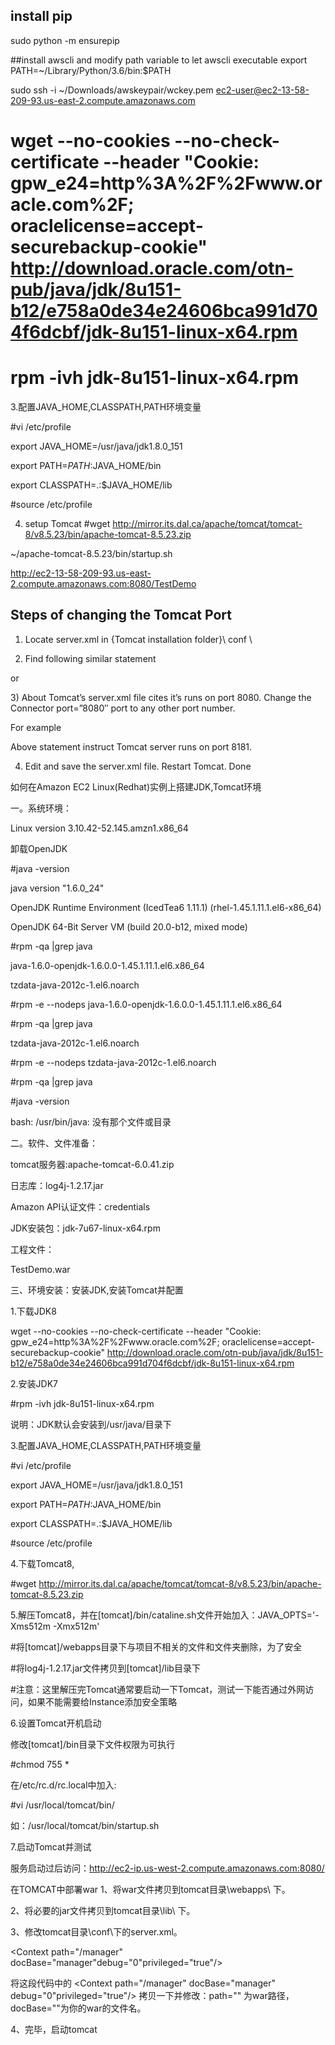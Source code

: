 ## install pip
sudo python -m ensurepip

##install awscli and modify path variable to let awscli executable
export PATH=~/Library/Python/3.6/bin:$PATH

sudo ssh -i ~/Downloads/awskeypair/wckey.pem ec2-user@ec2-13-58-209-93.us-east-2.compute.amazonaws.com

# wget --no-cookies --no-check-certificate --header "Cookie: gpw_e24=http%3A%2F%2Fwww.oracle.com%2F; oraclelicense=accept-securebackup-cookie" http://download.oracle.com/otn-pub/java/jdk/8u151-b12/e758a0de34e24606bca991d704f6dcbf/jdk-8u151-linux-x64.rpm

# rpm -ivh jdk-8u151-linux-x64.rpm

3.配置JAVA_HOME,CLASSPATH,PATH环境变量

#vi /etc/profile

export JAVA_HOME=/usr/java/jdk1.8.0_151

export PATH=$PATH:$JAVA_HOME/bin

export CLASSPATH=.:$JAVA_HOME/lib

#source /etc/profile

4. setup Tomcat
#wget http://mirror.its.dal.ca/apache/tomcat/tomcat-8/v8.5.23/bin/apache-tomcat-8.5.23.zip

~/apache-tomcat-8.5.23/bin/startup.sh


http://ec2-13-58-209-93.us-east-2.compute.amazonaws.com:8080/TestDemo


## Steps of changing the Tomcat Port
1) Locate server.xml in {Tomcat installation folder}\ conf \

2) Find following similar statement

<!-- Define a non-SSL HTTP/1.1 Connector on port 8180 -->
   <Connector port="8080" maxHttpHeaderSize="8192"
              maxThreads="150" minSpareThreads="25" maxSpareThreads="75"
              enableLookups="false" redirectPort="8443" acceptCount="100"
              connectionTimeout="20000" disableUploadTimeout="true" />
or

<!-- A "Connector" represents an endpoint by which requests are received
     and responses are returned. Documentation at :
     Java HTTP Connector: /docs/config/http.html (blocking & non-blocking)
     Java AJP  Connector: /docs/config/ajp.html
     APR (HTTP/AJP) Connector: /docs/apr.html
     Define a non-SSL HTTP/1.1 Connector on port 8080
-->
<Connector port="8080" protocol="HTTP/1.1"
           connectionTimeout="20000"
           redirectPort="8443" />
3) About Tomcat’s server.xml file cites it’s runs on port 8080. Change the Connector port=”8080″ port to any other port number.

For example

<Connector port="8181" protocol="HTTP/1.1"
              connectionTimeout="20000"
              redirectPort="8443" />
Above statement instruct Tomcat server runs on port 8181.

4) Edit and save the server.xml file. Restart Tomcat. Done



如何在Amazon EC2 Linux(Redhat)实例上搭建JDK,Tomcat环境

一。系统环境：

Linux version 3.10.42-52.145.amzn1.x86_64

卸载OpenJDK

#java -version

java version "1.6.0_24"

OpenJDK Runtime Environment (IcedTea6 1.11.1) (rhel-1.45.1.11.1.el6-x86_64)

OpenJDK 64-Bit Server VM (build 20.0-b12, mixed mode)

#rpm -qa |grep java

java-1.6.0-openjdk-1.6.0.0-1.45.1.11.1.el6.x86_64

tzdata-java-2012c-1.el6.noarch

#rpm -e --nodeps java-1.6.0-openjdk-1.6.0.0-1.45.1.11.1.el6.x86_64

#rpm -qa |grep java

tzdata-java-2012c-1.el6.noarch

#rpm -e --nodeps tzdata-java-2012c-1.el6.noarch

#rpm -qa |grep java

#java -version

bash: /usr/bin/java: 没有那个文件或目录

二。软件、文件准备：

tomcat服务器:apache-tomcat-6.0.41.zip

日志库：log4j-1.2.17.jar

Amazon API认证文件：credentials

JDK安装包：jdk-7u67-linux-x64.rpm

工程文件：

TestDemo.war

三、环境安装：安装JDK,安装Tomcat并配置

1.下载JDK8

wget --no-cookies --no-check-certificate --header "Cookie: gpw_e24=http%3A%2F%2Fwww.oracle.com%2F; oraclelicense=accept-securebackup-cookie" http://download.oracle.com/otn-pub/java/jdk/8u151-b12/e758a0de34e24606bca991d704f6dcbf/jdk-8u151-linux-x64.rpm

2.安装JDK7

#rpm -ivh jdk-8u151-linux-x64.rpm

说明：JDK默认会安装到/usr/java/目录下

3.配置JAVA_HOME,CLASSPATH,PATH环境变量

#vi /etc/profile

export JAVA_HOME=/usr/java/jdk1.8.0_151

export PATH=$PATH:$JAVA_HOME/bin

export CLASSPATH=.:$JAVA_HOME/lib

#source /etc/profile

4.下载Tomcat8,

#wget http://mirror.its.dal.ca/apache/tomcat/tomcat-8/v8.5.23/bin/apache-tomcat-8.5.23.zip

5.解压Tomcat8，并在[tomcat]/bin/cataline.sh文件开始加入：JAVA_OPTS='-Xms512m -Xmx512m'

#将[tomcat]/webapps目录下与项目不相关的文件和文件夹删除，为了安全

#将log4j-1.2.17.jar文件拷贝到[tomcat]/lib目录下

#注意：这里解压完Tomcat通常要启动一下Tomcat，测试一下能否通过外网访问，如果不能需要给Instance添加安全策略

6.设置Tomcat开机启动

修改[tomcat]/bin目录下文件权限为可执行

#chmod 755 *

在/etc/rc.d/rc.local中加入:

#vi /usr/local/tomcat/bin/

如：/usr/local/tomcat/bin/startup.sh

7.启动Tomcat并测试

服务启动过后访问：http://ec2-ip.us-west-2.compute.amazonaws.com:8080/

在TOMCAT中部署war
1、将war文件拷贝到tomcat目录\webapps\ 下。

2、将必要的jar文件拷贝到tomcat目录\lib\ 下。

3、修改tomcat目录\conf\下的server.xml。

<!-- Tomcat Manager Context -->
<Context path="/manager" docBase="manager"debug="0"privileged="true"/>

将这段代码中的
<Context path="/manager" docBase="manager" debug="0"privileged="true"/>
拷贝一下并修改：path="" 为war路径，docBase=""为你的war的文件名。

4、完毕，启动tomcat

